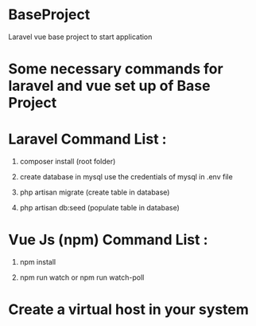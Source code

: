 # BaseProject
Laravel vue base project to start application

# Some necessary commands for laravel and vue set up of Base Project

# Laravel Command List : 

1) composer install  (root folder)

2) create database in mysql use the credentials of mysql in .env file

3) php artisan migrate (create table in database)

4) php artisan db:seed (populate table in database)

# Vue Js (npm) Command List : 

1) npm install

2) npm run watch or npm run watch-poll

# Create a virtual host in your system


